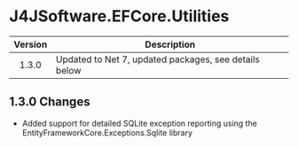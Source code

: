 # J4JSoftware.EFCore.Utilities

|Version|Description|
|:-----:|-----------|
|1.3.0|Updated to Net 7, updated packages, see details below|

## 1.3.0 Changes

- Added support for detailed SQLite exception reporting 
using the EntityFrameworkCore.Exceptions.Sqlite library

